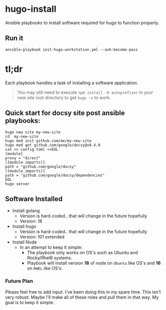 # hugo-install

Ansible playbooks to install software required for hugo to function properly.

## Run it

```
ansible-playbook init-hugo-workstation.yml --ask-become-pass
```

# tl;dr

Each playbook handles a task of installing a software application.
> You may still need to execute `npm install -D autoprefixer` in your new site root directory to get `hugo -v` to work.

Quick start for docsy site post ansible playbooks:
---

```shell
hugo new site my-new-site
cd  my-new-site
hugo mod init github.com/me/my-new-site
hugo mod get github.com/google/docsy@v0.4.0
cat >> config.toml <<EOL
[module]
proxy = "direct"
[[module.imports]]
path = "github.com/google/docsy"
[[module.imports]]
path = "github.com/google/docsy/dependencies"
EOL
hugo server
```

## Software Installed

- Install golang
  - Version is hard-coded.. that will change in the future hopefully
  - Version: 18
- Install hugo
  - Version is hard-coded.. that will change in the future hopefully
  - Version: 101 extended
- Install Node
  - In an attempt to keep it simple:
    - The playbook only works on OS's such as Ubuntu and Rocky/Rhel8 systems.
    - Playbook will install version **18** of node on `Ubuntu` like OS's and **16** on `RHEL` like OS's.

### Future Plan

Please feel free to add input. I've been doing this in my spare time. This isn't very robust.
Maybe I'll make all of these roles and pull them in that way. My goal is to keep it simple. 
